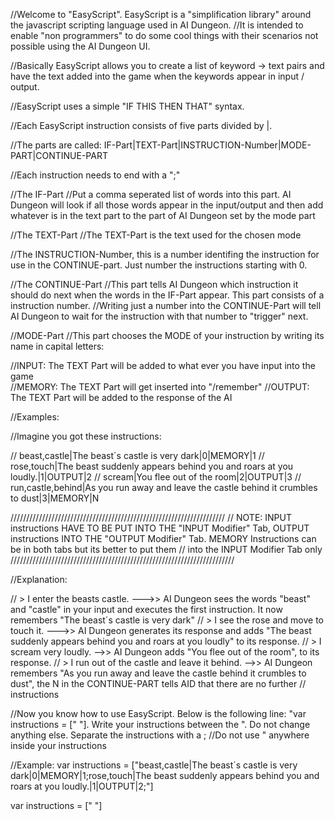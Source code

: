 //Welcome to "EasyScript". EasyScript is a "simplification library" around the javascript scripting language used in AI Dungeon.
//It is intended to enable "non programmers" to do some cool things with their scenarios not possible using the AI Dungeon UI.

//Basically EasyScript allows you to create a list of keyword -> text pairs and have the text added into the game when the keywords appear in input / output.


//EasyScript uses a simple "IF THIS THEN THAT" syntax.

//Each EasyScript instruction consists of five parts divided by |.

//The parts are called: IF-Part|TEXT-Part|INSTRUCTION-Number|MODE-PART|CONTINUE-PART

//Each instruction needs to end with a ";"

//The IF-Part
//Put a comma seperated list of words into this part. AI Dungeon will look if all those words appear in the input/output and then add whatever is in the text part to the part of AI Dungeon set by the mode part

//The TEXT-Part
//The TEXT-Part is the text used for the chosen mode

//The INSTRUCTION-Number, this is a number identifing the instruction for use in the CONTINUE-part. Just number the instructions starting with 0.

//The CONTINUE-Part
//This part tells AI Dungeon which instruction it should do next when the words in the IF-Part appear. This part consists of a instruction number.
//Writing just a number into the CONTINUE-Part will tell AI Dungeon to wait for the instruction with that number to "trigger" next.

//MODE-Part
//This part chooses the MODE of your instruction by writing its name in capital letters: 

//INPUT: The TEXT Part will be added to what ever you have input into the game   
//MEMORY: The TEXT Part will get inserted into "/remember" 
//OUTPUT: The TEXT Part will be added to the response of the AI

//Examples:

//Imagine you got these instructions:

// beast,castle|The beast´s castle is very dark|0|MEMORY|1
// rose,touch|The beast suddenly appears behind you and roars at you loudly.|1|OUTPUT|2 
// scream|You flee out of the room|2|OUTPUT|3
// run,castle,behind|As you run away and leave the castle behind it crumbles to dust|3|MEMORY|N

////////////////////////////////////////////////////////////////////
// NOTE: INPUT instructions HAVE TO BE PUT INTO THE "INPUT Modifier" Tab, OUTPUT instructions INTO THE "OUTPUT Modifier" Tab. MEMORY Instructions can be in both tabs but its better to put them
// into the INPUT Modifier Tab only
///////////////////////////////////////////////////////////////////////

//Explanation:

// > I enter the beasts castle.    --->> AI Dungeon sees the words "beast" and "castle" in your input and executes the first instruction. It now remembers "The beast´s castle is very dark"
// > I see the rose and move to touch it. --->> AI Dungeon generates its response and adds "The beast suddenly appears behind you and roars at you loudly" to its response.
// > I scream very loudly. -->> AI Dungeon adds "You flee out of the room", to its response.
// > I run out of the castle and leave it behind. -->> AI Dungeon remembers "As you run away and leave the castle behind it crumbles to dust", the N in the CONTINUE-PART tells AID that there are no further 
// instructions

//Now you know how to use EasyScript. Below is the following line: "var instructions = [" "]. Write your instructions between the ". Do not change anything else. Separate the instructions with a ;
//Do not use " anywhere inside your instructions

//Example: var instructions = ["beast,castle|The beast´s castle is very dark|0|MEMORY|1;rose,touch|The beast suddenly appears behind you and roars at you loudly.|1|OUTPUT|2;"]

var instructions = [" "]
